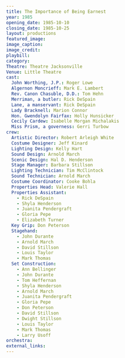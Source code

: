 ```yaml
---
title: The Importance of Being Earnest
year: 1985
opening_date: 1985-10-10
closing_date: 1985-10-25
layout: productions
featured_image: 
image_caption:
image_credit:
playbill: 
category: 
Theatre: Theatre Jacksonville
Venue: Little Theatre
cast:
  John Worthing, J.P.: Roger Lowe
  Algernon Moncrieff: Mark E. Lambert
  Rev. Canon Chasuble, D.D.: Tom Hehn
  Merriman, a butler: Rick DeSpain
  Lane, a manservant: Rick DeSpain
  Lady Bracknell: Marion Connor
  Hon. Gwendolyn Fairfax: Holly Hunsicker
  Cecily Cardew: Isabelle Morgan Michalakis
  Miss Prism, a governess: Gerri Turbow
crew:
  Artistic Director: Robert Arleigh White
  Costume Designer: Jeff Kinard
  Lighting Design: Kelly Hart
  Sound Design: Arnold March
  Scenic Design: Hal D. Henderson
  Stage Manager: Barbara Stillson
  Lighting Technician: Tim McClintock
  Sound Technician: Arnold March
  Costume Coordinator: Cooke Bohla
  Properties Head: Valerie Hall
  Properties Assistant:
    - Rick DeSpain
    - Shyla Henderson
    - Juanita Pendergraft
    - Gloria Pepe
    - Elizabeth Turner
  Key Grip: Don Peterson
  Stagehand:
    - John Durante
    - Arnold March
    - David Stillson
    - Louis Taylor
    - Mark Thomas
  Set Construction:
    - Ann Bellinger
    - John Durante
    - Tom Heffernan
    - Shyla Henderson
    - Arnold March
    - Juanita Pendergraft
    - Gloria Pepe
    - Don Peterson
    - David Stillson
    - Dwight Stillson
    - Louis Taylor
    - Mark Thomas
    - Larry Usoff
orchestra:
external_links:
---
```



